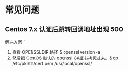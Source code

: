 # 常见问题

## Centos 7.x 认证后跳转回调地址出现 500

解决方案：

1. 查看 OPENSSLDIR 路径 $ openssl version -a  
2. 然后把 CentOS 默认的 openssl CA证书拷贝过来。$ cp /etc/pki/tls/cert.pem /usr/local/openssl/
